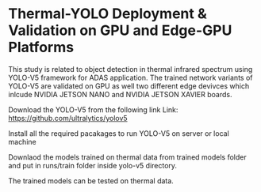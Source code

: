 # Thermal-YOLO Deployment & Validation on GPU and Edge-GPU Platforms

This study is related to object detection in thermal infrared spectrum using YOLO-V5 framework for ADAS application. The trained network variants of YOLO-V5 are validated on GPU as well two different edge devivces which inlcude NVIDIA JETSON NANO and NVIDIA JETSON XAVIER boards.

Download the YOLO-V5 from the following link
Link: https://github.com/ultralytics/yolov5

Install all the required pacakages to run YOLO-V5 on server or local machine

Downlaod the models trained on thermal data from trained models folder and put in runs/train folder inside yolo-v5 directory.

The trained models can be tested on thermal data.
